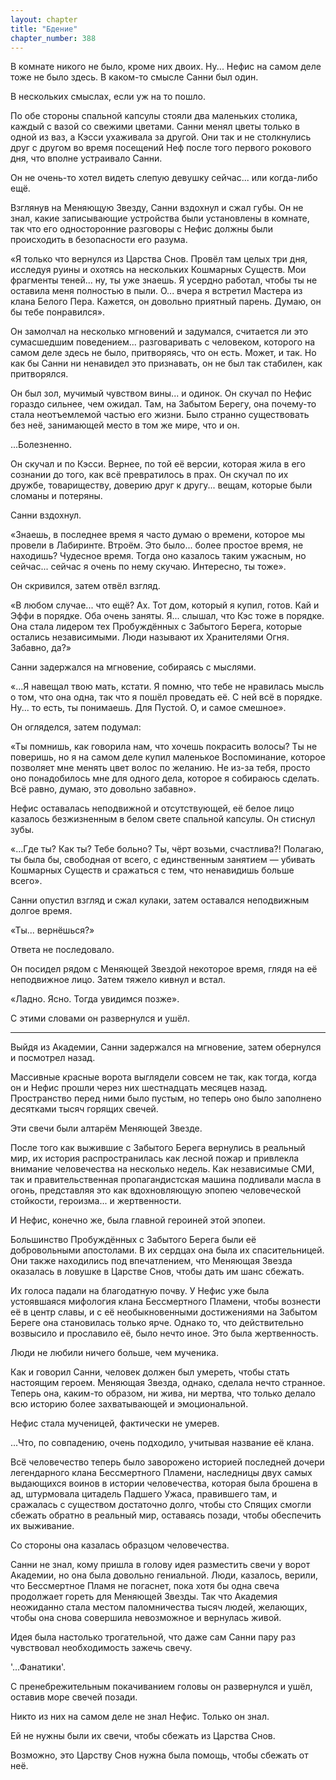 ```yaml
---
layout: chapter
title: "Бдение"
chapter_number: 388
---
```


В комнате никого не было, кроме них двоих. Ну... Нефис на самом деле тоже не было здесь. В каком-то смысле Санни был один.

В нескольких смыслах, если уж на то пошло.

По обе стороны спальной капсулы стояли два маленьких столика, каждый с вазой со свежими цветами. Санни менял цветы только в одной из ваз, а Кэсси ухаживала за другой. Они так и не столкнулись друг с другом во время посещений Неф после того первого рокового дня, что вполне устраивало Санни.

Он не очень-то хотел видеть слепую девушку сейчас... или когда-либо ещё.

Взглянув на Меняющую Звезду, Санни вздохнул и сжал губы. Он не знал, какие записывающие устройства были установлены в комнате, так что его односторонние разговоры с Нефис должны были происходить в безопасности его разума.

«Я только что вернулся из Царства Снов. Провёл там целых три дня, исследуя руины и охотясь на нескольких Кошмарных Существ. Мои фрагменты теней... ну, ты уже знаешь. Я усердно работал, чтобы ты не оставила меня полностью в пыли. О... вчера я встретил Мастера из клана Белого Пера. Кажется, он довольно приятный парень. Думаю, он бы тебе понравился».

Он замолчал на несколько мгновений и задумался, считается ли это сумасшедшим поведением... разговаривать с человеком, которого на самом деле здесь не было, притворяясь, что он есть. Может, и так. Но как бы Санни ни ненавидел это признавать, он не был так стабилен, как притворялся.

Он был зол, мучимый чувством вины... и одинок. Он скучал по Нефис гораздо сильнее, чем ожидал. Там, на Забытом Берегу, она почему-то стала неотъемлемой частью его жизни. Было странно существовать без неё, занимающей место в том же мире, что и он.

...Болезненно.

Он скучал и по Кэсси. Вернее, по той её версии, которая жила в его сознании до того, как всё превратилось в прах. Он скучал по их дружбе, товариществу, доверию друг к другу... вещам, которые были сломаны и потеряны.

Санни вздохнул.

«Знаешь, в последнее время я часто думаю о времени, которое мы провели в Лабиринте. Втроём. Это было... более простое время, не находишь? Чудесное время. Тогда оно казалось таким ужасным, но сейчас... сейчас я очень по нему скучаю. Интересно, ты тоже».

Он скривился, затем отвёл взгляд.

«В любом случае... что ещё? Ах. Тот дом, который я купил, готов. Кай и Эффи в порядке. Оба очень заняты. Я... слышал, что Кэс тоже в порядке. Она стала лидером тех Пробуждённых с Забытого Берега, которые остались независимыми. Люди называют их Хранителями Огня. Забавно, да?»

Санни задержался на мгновение, собираясь с мыслями.

«...Я навещал твою мать, кстати. Я помню, что тебе не нравилась мысль о том, что она одна, так что я пошёл проведать её. С ней всё в порядке. Ну... то есть, ты понимаешь. Для Пустой. О, и самое смешное».

Он огляделся, затем подумал:

«Ты помнишь, как говорила нам, что хочешь покрасить волосы? Ты не поверишь, но я на самом деле купил маленькое Воспоминание, которое позволяет мне менять цвет волос по желанию. Не из-за тебя, просто оно понадобилось мне для одного дела, которое я собираюсь сделать. Всё равно, думаю, это довольно забавно».

Нефис оставалась неподвижной и отсутствующей, её белое лицо казалось безжизненным в белом свете спальной капсулы. Он стиснул зубы.

«...Где ты? Как ты? Тебе больно? Ты, чёрт возьми, счастлива?! Полагаю, ты была бы, свободная от всего, с единственным занятием — убивать Кошмарных Существ и сражаться с тем, что ненавидишь больше всего».

Санни опустил взгляд и сжал кулаки, затем оставался неподвижным долгое время.

«Ты... вернёшься?»

Ответа не последовало.

Он посидел рядом с Меняющей Звездой некоторое время, глядя на её неподвижное лицо. Затем тяжело кивнул и встал.

«Ладно. Ясно. Тогда увидимся позже».

С этими словами он развернулся и ушёл.

***

Выйдя из Академии, Санни задержался на мгновение, затем обернулся и посмотрел назад.

Массивные красные ворота выглядели совсем не так, как тогда, когда он и Нефис прошли через них шестнадцать месяцев назад. Пространство перед ними было пустым, но теперь оно было заполнено десятками тысяч горящих свечей.

Эти свечи были алтарём Меняющей Звезде.

После того как выжившие с Забытого Берега вернулись в реальный мир, их история распространилась как лесной пожар и привлекла внимание человечества на несколько недель. Как независимые СМИ, так и правительственная пропагандистская машина подливали масла в огонь, представляя это как вдохновляющую эпопею человеческой стойкости, героизма... и жертвенности.

И Нефис, конечно же, была главной героиней этой эпопеи.

Большинство Пробуждённых с Забытого Берега были её добровольными апостолами. В их сердцах она была их спасительницей. Они также находились под впечатлением, что Меняющая Звезда оказалась в ловушке в Царстве Снов, чтобы дать им шанс сбежать.

Их голоса падали на благодатную почву. У Нефис уже была устоявшаяся мифология клана Бессмертного Пламени, чтобы вознести её в центр славы, и с её необыкновенными достижениями на Забытом Береге она становилась только ярче. Однако то, что действительно возвысило и прославило её, было нечто иное. Это была жертвенность.

Люди не любили ничего больше, чем мученика.

Как и говорил Санни, человек должен был умереть, чтобы стать настоящим героем. Меняющая Звезда, однако, сделала нечто странное. Теперь она, каким-то образом, ни жива, ни мертва, что только делало всю историю более захватывающей и эмоциональной.

Нефис стала мученицей, фактически не умерев.

...Что, по совпадению, очень подходило, учитывая название её клана.

Всё человечество теперь было заворожено историей последней дочери легендарного клана Бессмертного Пламени, наследницы двух самых выдающихся воинов в истории человечества, которая была брошена в ад, штурмовала цитадель Падшего Ужаса, правившего там, и сражалась с существом достаточно долго, чтобы сто Спящих смогли сбежать обратно в реальный мир, оставаясь позади, чтобы обеспечить их выживание.

Со стороны она казалась образцом человечества.

Санни не знал, кому пришла в голову идея разместить свечи у ворот Академии, но она была довольно гениальной. Люди, казалось, верили, что Бессмертное Пламя не погаснет, пока хотя бы одна свеча продолжает гореть для Меняющей Звезды. Так что Академия неожиданно стала местом паломничества тысяч людей, желающих, чтобы она снова совершила невозможное и вернулась живой.

Идея была настолько трогательной, что даже сам Санни пару раз чувствовал необходимость зажечь свечу.

'...Фанатики'.

С пренебрежительным покачиванием головы он развернулся и ушёл, оставив море свечей позади.

Никто из них на самом деле не знал Нефис. Только он знал.

Ей не нужны были их свечи, чтобы сбежать из Царства Снов.

Возможно, это Царству Снов нужна была помощь, чтобы сбежать от неё.